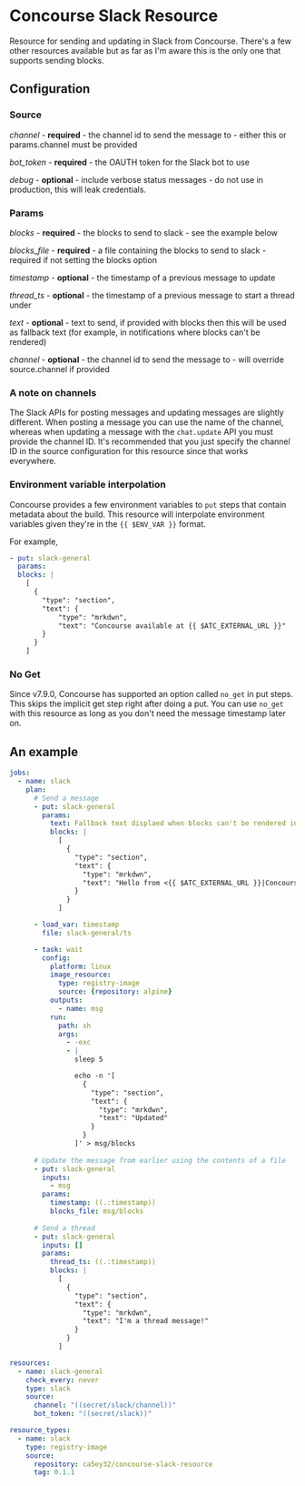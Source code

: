 # Concourse Slack Resource

Resource for sending and updating in Slack from Concourse. There's a few other resources available but as far as I'm aware this is the only one that supports sending blocks.

## Configuration

### Source

*channel* - **required** - the channel id to send the message to - either this or params.channel must be provided

*bot_token* - **required** - the OAUTH token for the Slack bot to use

*debug* - **optional** - include verbose status messages - do not use in production, this will leak credentials.

### Params

*blocks* - **required** - the blocks to send to slack - see the example below

*blocks_file* - **required** - a file containing the blocks to send to slack - required if not setting the blocks option

*timestamp* - **optional** - the timestamp of a previous message to update

*thread_ts* - **optional** - the timestamp of a previous message to start a thread under

*text* - **optional** - text to send, if provided with blocks then this will be used as fallback text (for example, in notifications where blocks can't be rendered)

*channel* - **optional** - the channel id to send the message to - will override source.channel if provided

### A note on channels

The Slack APIs for posting messages and updating messages are slightly different. When posting a message you can use the name of the channel, whereas when updating a message with the `chat.update` API you must provide the channel ID. It's recommended that you just specify the channel ID in the source configuration for this resource since that works everywhere.

### Environment variable interpolation

Concourse provides a few environment variables to `put` steps that contain metadata about the build. This resource will interpolate environment variables given they're in the `{{ $ENV_VAR }}` format.

For example,

```yaml
- put: slack-general
  params:
  blocks: |
    [
      {
        "type": "section",
        "text": {
            "type": "mrkdwn",
            "text": "Concourse available at {{ $ATC_EXTERNAL_URL }}"
        }
      }
    ]
```

### No Get

Since v7.9.0, Concourse has supported an option called `no_get` in put steps. This skips the implicit get step right after doing a put. You can use `no_get` with this resource as long as you don't need the message timestamp later on.

## An example

```yaml
jobs:
  - name: slack
    plan:
      # Send a message
      - put: slack-general
        params:
          text: Fallback text displaed when blocks can't be rendered in notifications!
          blocks: |
            [
              {
                "type": "section",
                "text": {
                  "type": "mrkdwn",
                  "text": "Hello from <{{ $ATC_EXTERNAL_URL }}|Concourse>!"
                }
              }
            ]

      - load_var: timestamp
        file: slack-general/ts

      - task: wait
        config:
          platform: linux
          image_resource:
            type: registry-image
            source: {repository: alpine}
          outputs:
            - name: msg
          run:
            path: sh
            args:
              - -exc
              - |
                sleep 5

                echo -n '[
                  {
                    "type": "section",
                    "text": {
                      "type": "mrkdwn",
                      "text": "Updated"
                    }
                  }
                ]' > msg/blocks
      
      # Update the message from earlier using the contents of a file
      - put: slack-general
        inputs:
          - msg
        params:
          timestamp: ((.:timestamp))
          blocks_file: msg/blocks
      
      # Send a thread
      - put: slack-general
        inputs: []
        params:
          thread_ts: ((.:timestamp))
          blocks: |
            [
              {
                "type": "section",
                "text": {
                  "type": "mrkdwn",
                  "text": "I'm a thread message!"
                }
              }
            ]

resources:
  - name: slack-general
    check_every: never
    type: slack
    source:
      channel: "((secret/slack/channel))"
      bot_token: "((secret/slack))"

resource_types:
  - name: slack
    type: registry-image
    source:
      repository: ca5ey32/concourse-slack-resource
      tag: 0.1.1
```
